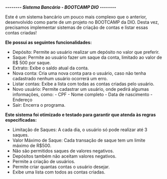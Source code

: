 ***-------- Sistema Bancário - BOOTCAMP DIO --------***

Este é um sistema bancário um pouco mais complexo que o anterior, desenvolvido como parte de um projeto no BOOTCAMP da DIO.
Desta vez, precisamos implementar sistemas de criação de contas e listar essas contas criadas!

**Ele possui as seguintes funcionalidades:**

- Depósito: Permite ao usuário realizar um depósito no valor que preferir.
- Saque: Permite ao usuário fazer um saque da conta, limitado ao valor de R$ 500 por saque.
- Extrato: Exibe o saldo atual da conta.
- Nova conta: Cria uma nova conta para o usuário, caso não tenha cadastrado nenhum usuário ocorrerá um erro.
- Listar contas: Exibe a lista com todas as contas criadas pelo usuário.
- Novo usuário: Permite cadastrar um usuário, onde pedirá algumas informações, como:
       - CPF
       - Nome completo
       - Data de nascimento
       - Endereço
- Sair: Encerra o programa.

**Este sistema foi otimizado e testado para garantir que atenda às regras especificadas:**

- Limitação de Saques: A cada dia, o usuário só pode realizar até 3 saques.
- Valor Máximo de Saque: Cada transação de saque tem um limite máximo de R$500.
- Não são permitidos saques de valores negativos.
- Depósitos também não aceitam valores negativos.
- Permite a criação de usuários.
- Permite criar quantas contas o usuário desejar.
- Exibe uma lista com todos as contas criadas.
